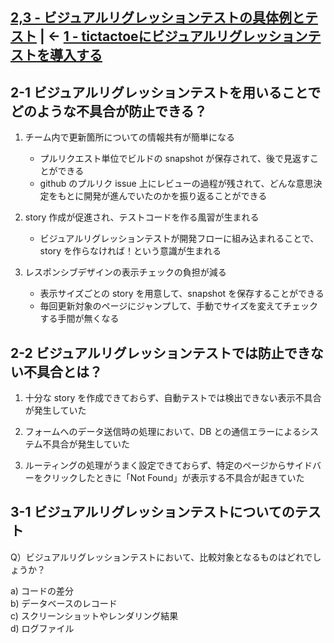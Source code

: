 [2,3 - ビジュアルリグレッションテストの具体例とテスト](2,3%20-%20ビジュアルリグレッションテストの具体例とテスト.md) | ← [1 - tictactoeにビジュアルリグレッションテストを導入する](1%20-%20tictactoeにビジュアルリグレッションテストを導入する.md)
---

## 2-1 ビジュアルリグレッションテストを用いることでどのような不具合が防止できる？

 1. チーム内で更新箇所についての情報共有が簡単になる
	- プルリクエスト単位でビルドの snapshot が保存されて、後で見返すことができる
	- github のプルリク issue 上にレビューの過程が残されて、どんな意思決定をもとに開発が進んでいたのかを振り返ることができる

2. story 作成が促進され、テストコードを作る風習が生まれる
	- ビジュアルリグレッションテストが開発フローに組み込まれることで、story を作らなければ！という意識が生まれる

3. レスポンシブデザインの表示チェックの負担が減る
	- 表示サイズごとの story を用意して、snapshot を保存することができる
	- 毎回更新対象のページにジャンプして、手動でサイズを変えてチェックする手間が無くなる

## 2-2 ビジュアルリグレッションテストでは防止できない不具合とは？

 1. 十分な story を作成できておらず、自動テストでは検出できない表示不具合が発生していた

 2. フォームへのデータ送信時の処理において、DB との通信エラーによるシステム不具合が発生していた

 3. ルーティングの処理がうまく設定できておらず、特定のページからサイドバーをクリックしたときに「Not Found」が表示する不具合が起きていた

## 3-1 ビジュアルリグレッションテストについてのテスト

Q）ビジュアルリグレッションテストにおいて、比較対象となるものはどれでしょうか？

a) コードの差分  
b) データベースのレコード  
c) スクリーンショットやレンダリング結果  
d) ログファイル
